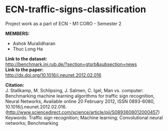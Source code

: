 # ECN-traffic-signs-classification

Project work as a part of ECN - M1 CORO - Semester 2

**MEMBERS:**
* Ashok Muralidharan
* Thuc Long Ha

**Link to the dataset:**<br /> http://benchmark.ini.rub.de/?section=gtsrb&subsection=news<br />
**Link to the paper:**<br /> http://dx.doi.org/10.1016/j.neunet.2012.02.016 <br />

**Citation:**<br />
J. Stallkamp, M. Schlipsing, J. Salmen, C. Igel, Man vs. computer: Benchmarking machine learning algorithms for traffic sign recognition, Neural Networks, Available online 20 February 2012, ISSN 0893-6080, 10.1016/j.neunet.2012.02.016. (http://www.sciencedirect.com/science/article/pii/S0893608012000457) Keywords: Traffic sign recognition; Machine learning; Convolutional neural networks; Benchmarking

